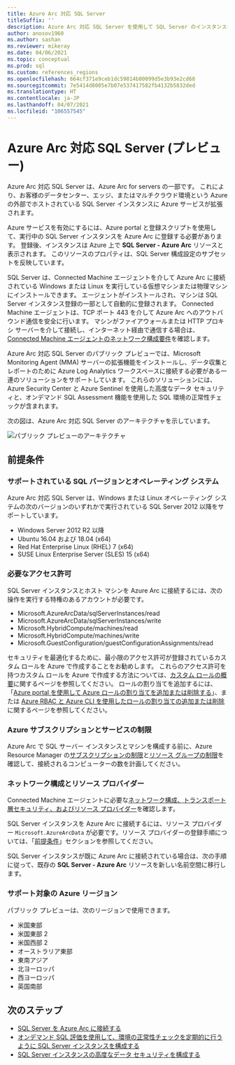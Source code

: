 ```yaml
---
title: Azure Arc 対応 SQL Server
titleSuffix: ''
description: Azure Arc 対応 SQL Server を使用して SQL Server のインスタンスを管理する
author: anosov1960
ms.author: sashan
ms.reviewer: mikeray
ms.date: 04/06/2021
ms.topic: conceptual
ms.prod: sql
ms.custom: references_regions
ms.openlocfilehash: 664cf371e9ceb1dc59814b80099d5e3b93e2cd68
ms.sourcegitcommit: 7e5414d8005e7b07e537417582fb4132b5832ded
ms.translationtype: HT
ms.contentlocale: ja-JP
ms.lasthandoff: 04/07/2021
ms.locfileid: "106557545"
---
```

# <a name="azure-arc-enabled-sql-server-preview"></a>Azure Arc 対応 SQL Server (プレビュー)

Azure Arc 対応 SQL Server は、Azure Arc for servers の一部です。 これにより、お客様のデータセンター、エッジ、またはマルチクラウド環境という Azure の外部でホストされている SQL Server インスタンスに Azure サービスが拡張されます。

Azure サービスを有効にするには、Azure portal と登録スクリプトを使用して、実行中の SQL Server インスタンスを Azure Arc に登録する必要があります。 登録後、インスタンスは Azure 上で __SQL Server - Azure Arc__ リソースと表示されます。 このリソースのプロパティは、SQL Server 構成設定のサブセットを反映しています。

SQL Server は、Connected Machine エージェントを介して Azure Arc に接続されている Windows または Linux を実行している仮想マシンまたは物理マシンにインストールできます。 エージェントがインストールされ、マシンは SQL Server インスタンス登録の一部として自動的に登録されます。 Connected Machine エージェントは、TCP ポート 443 を介して Azure Arc へのアウトバウンド通信を安全に行います。 マシンがファイアウォールまたは HTTP プロキシ サーバーを介して接続し、インターネット経由で通信する場合は、[Connected Machine エージェントのネットワーク構成要件](/azure/azure-arc/servers/agent-overview#prerequisites)を確認します。

Azure Arc 対応 SQL Server のパブリック プレビューでは、Microsoft Monitoring Agent (MMA) サーバーの拡張機能をインストールし、データ収集とレポートのために Azure Log Analytics ワークスペースに接続する必要がある一連のソリューションをサポートしています。 これらのソリューションには、Azure Security Center と Azure Sentinel を使用した高度なデータ セキュリティと、オンデマンド SQL Assessment 機能を使用した SQL 環境の正常性チェックが含まれます。

次の図は、Azure Arc 対応 SQL Server のアーキテクチャを示しています。

![パブリック プレビューのアーキテクチャ](media/overview/pubic-preview-architecture.png)

## <a name="prerequisites"></a>前提条件

### <a name="supported-sql-versions-and-operating-systems"></a>サポートされている SQL バージョンとオペレーティング システム

Azure Arc 対応 SQL Server は、Windows または Linux オペレーティング システムの次のバージョンのいずれかで実行されている SQL Server 2012 以降をサポートしています。

- Windows Server 2012 R2 以降
- Ubuntu 16.04 および 18.04 (x64)
- Red Hat Enterprise Linux (RHEL) 7 (x64) 
- SUSE Linux Enterprise Server (SLES) 15 (x64)

### <a name="required-permissions"></a>必要なアクセス許可

SQL Server インスタンスとホスト マシンを Azure Arc に接続するには、次の操作を実行する特権のあるアカウントが必要です。
   * Microsoft.AzureArcData/sqlServerInstances/read
   * Microsoft.AzureArcData/sqlServerInstances/write
   * Microsoft.HybridCompute/machines/read
   * Microsoft.HybridCompute/machines/write
   * Microsoft.GuestConfiguration/guestConfigurationAssignments/read

セキュリティを最適化するために、最小限のアクセス許可が登録されているカスタム ロールを Azure で作成することをお勧めします。 これらのアクセス許可を持つカスタム ロールを Azure で作成する方法については、[カスタム ロールの概要](/azure/active-directory/users-groups-roles/roles-custom-overview)に関するページを参照してください。 ロールの割り当てを追加するには、「[Azure portal を使用して Azure ロールの割り当てを追加または削除する](/azure/role-based-access-control/role-assignments-portal)」、または [Azure RBAC と Azure CLI を使用したロールの割り当ての追加または削除](/azure/role-based-access-control/role-assignments-cli)に関するページを参照してください。

### <a name="azure-subscription-and-service-limits"></a>Azure サブスクリプションとサービスの制限

Azure Arc で SQL サーバー インスタンスとマシンを構成する前に、Azure Resource Manager の[サブスクリプションの制限](/azure/azure-resource-manager/management/azure-subscription-service-limits#subscription-limits)と[リソース グループの制限](/azure/azure-resource-manager/management/azure-subscription-service-limits#resource-group-limits)を確認して、接続されるコンピューターの数を計画してください。

### <a name="networking-configuration-and-resource-providers"></a>ネットワーク構成とリソース プロバイダー

Connected Machine エージェントに必要な[ネットワーク構成、トランスポート層セキュリティ、およびリソース プロバイダー](/azure/azure-arc/servers/agent-overview#prerequisites)を確認します。

SQL Server インスタンスを Azure Arc に接続するには、リソース プロバイダー `Microsoft.AzureArcData` が必要です。リソース プロバイダーの登録手順については、「[前提条件](connect.md#prerequisites)」セクションを参照してください。

SQL Server インスタンスが既に Azure Arc に接続されている場合は、次の手順に従って、既存の **SQL Server - Azure Arc** リソースを新しい名前空間に移行します。

### <a name="supported-azure-regions"></a>サポート対象の Azure リージョン

パブリック プレビューは、次のリージョンで使用できます。
- 米国東部
- 米国東部 2
- 米国西部 2
- オーストラリア東部
- 東南アジア
- 北ヨーロッパ
- 西ヨーロッパ
- 英国南部

## <a name="next-steps"></a>次のステップ

- [SQL Server を Azure Arc に接続する](connect.md)
- [オンデマンド SQL 評価を使用して、環境の正常性チェックを定期的に行うように SQL Server インスタンスを構成する](assess.md)
- [SQL Server インスタンスの高度なデータ セキュリティを構成する](configure-advanced-data-security.md)